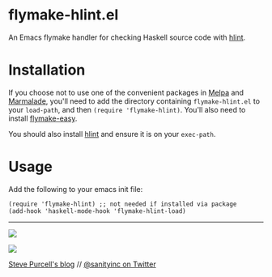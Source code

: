 flymake-hlint.el
================

An Emacs flymake handler for checking Haskell source code with
[hlint][hlint].

Installation
=============

If you choose not to use one of the convenient packages in
[Melpa][melpa] and [Marmalade][marmalade], you'll need to add the
directory containing `flymake-hlint.el` to your `load-path`, and then
`(require 'flymake-hlint)`. You'll also need to install
[flymake-easy](https://github.com/purcell/flymake-easy).

You should also install [hlint][hlint] and ensure it is on your `exec-path`.

Usage
=====

Add the following to your emacs init file:

    (require 'flymake-hlint) ;; not needed if installed via package
    (add-hook 'haskell-mode-hook 'flymake-hlint-load)


[marmalade]: http://marmalade-repo.org
[melpa]: http://melpa.org
[hlint]: http://community.haskell.org/~ndm/hlint/

<hr>

[![](http://api.coderwall.com/purcell/endorsecount.png)](http://coderwall.com/purcell)

[![](http://www.linkedin.com/img/webpromo/btn_liprofile_blue_80x15.png)](http://uk.linkedin.com/in/stevepurcell)

[Steve Purcell's blog](http://www.sanityinc.com/) // [@sanityinc on Twitter](https://twitter.com/sanityinc)
